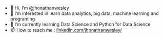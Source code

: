 - 👋 Hi, I’m @jhonathanwesley
- 👀 I’m interested in learn data analytics, big data, machine learning and programing 
- 🌱 I’m currently learning Data Science and Python for Data Science
- 📫 How to reach me : [linkedin.com/jhonathanwesley/](https://linkedin.com/in/jhonathanwesley/)

<!---
Sr-Stamina/Sr-Stamina is a ✨ special ✨ repository because its `README.md` (this file) appears on your GitHub profile.
You can click the Preview link to take a look at your changes.
--->
